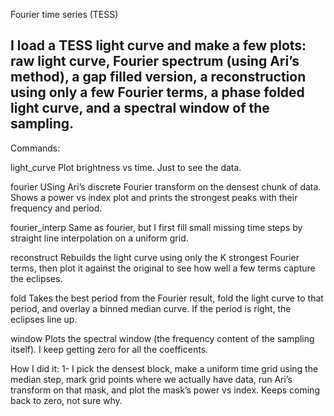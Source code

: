 Fourier time series (TESS)

I load a TESS light curve and make a few plots:
raw light curve, Fourier spectrum (using Ari’s method), a gap filled version,
a reconstruction using only a few Fourier terms, a phase folded light curve, and a
spectral window of the sampling.
------------------------------------------------------------------------------------

Commands:

light_curve
Plot brightness vs time. Just to see the data.

fourier
USing  Ari’s discrete Fourier transform on the densest chunk of data.
Shows a power vs index plot and prints the strongest peaks with their frequency and period.

fourier_interp
Same as fourier, but I first fill small missing time steps by straight line interpolation
on a uniform grid.

reconstruct 
Rebuilds the light curve using only the K strongest Fourier terms, then plot it against
the original to see how well a few terms capture the eclipses.

fold
Takes the best period from the Fourier result, fold the light curve to that period,
and overlay a binned median curve. If the period is right, the eclipses line up.

window
Plots the spectral window (the frequency content of the sampling itself).
I keep getting zero for all the coefficents.

How I did it:
1- I pick the densest block, make a uniform time grid using the median step,
mark grid points where we actually have data, run Ari’s transform on that mask,
and plot the mask’s power vs index. Keeps coming back to zero, not sure why. 




